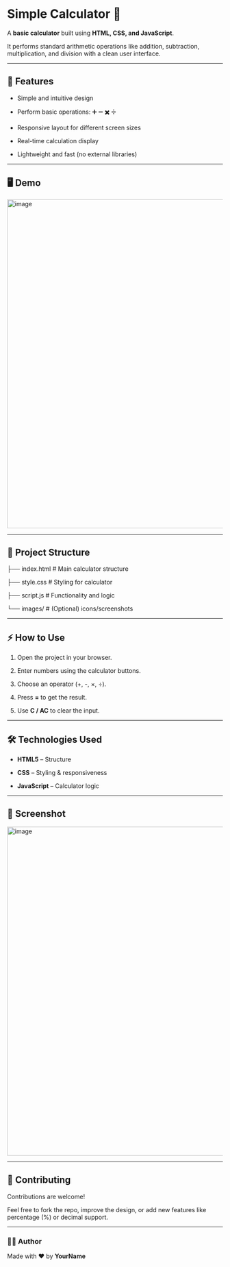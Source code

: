 # Simple Calculator 🧮

A **basic calculator** built using **HTML, CSS, and JavaScript**.  

It performs standard arithmetic operations like addition, subtraction, multiplication, and division with a clean user interface.

---

## 🚀 Features

- Simple and intuitive design
  
- Perform basic operations: ➕ ➖ ✖️ ➗
  
- Responsive layout for different screen sizes
  
- Real-time calculation display
  
- Lightweight and fast (no external libraries)  

---

## 🖥️ Demo

<img width="1366" height="768" alt="image" src="https://github.com/user-attachments/assets/7c8999ad-8aa2-4884-8e29-7dc71a4583f8" />

---

## 📂 Project Structure

├── index.html # Main calculator structure

├── style.css # Styling for calculator

├── script.js # Functionality and logic

└── images/ # (Optional) icons/screenshots

---

## ⚡ How to Use
1. Open the project in your browser.
   
2. Enter numbers using the calculator buttons.
   
3. Choose an operator (+, -, ×, ÷).
   
4. Press **=** to get the result.
   
5. Use **C / AC** to clear the input.  

---

## 🛠️ Technologies Used
- **HTML5** – Structure
  
- **CSS** – Styling & responsiveness
  
- **JavaScript** – Calculator logic  

---

## 📸 Screenshot

<img width="1366" height="768" alt="image" src="https://github.com/user-attachments/assets/0dc2f26f-6e0b-4a89-b2d4-340a033c0b98" />

---

## 🤝 Contributing

Contributions are welcome!  

Feel free to fork the repo, improve the design, or add new features like percentage (%) or decimal support.

---

### 👨‍💻 Author

Made with ❤️ by **YourName**

